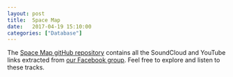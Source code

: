 ```yaml
---
layout: post
title:  Space Map
date:   2017-04-19 15:10:00
categories: ["Database"]
---
```


The [Space Map gitHub repository](https://github.com/DeepspaceDreams/SpaceMap) contains all the SoundCloud and YouTube links extracted from [our Facebook group](https://www.facebook.com/groups/deepspacedreams/). Feel free to explore and listen to these tracks.